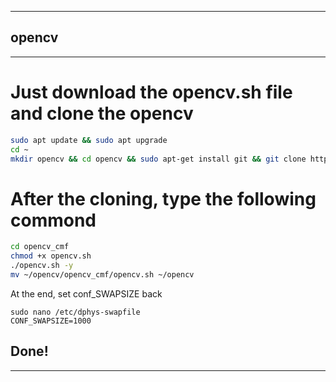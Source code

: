 -------
## opencv
-------
# Just download the opencv.sh file and clone the opencv
```bash
sudo apt update && sudo apt upgrade
cd ~
mkdir opencv && cd opencv && sudo apt-get install git && git clone https://github.com/cmftom/opencv_cmf
```
# After the cloning, type the following commond
```bash
cd opencv_cmf
chmod +x opencv.sh
./opencv.sh -y
mv ~/opencv/opencv_cmf/opencv.sh ~/opencv

```
At the end, set conf_SWAPSIZE back
```
sudo nano /etc/dphys-swapfile
CONF_SWAPSIZE=1000
```
## Done!
-------

